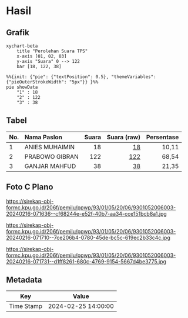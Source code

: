 # Hasil

## Grafik

```mermaid
xychart-beta
    title "Perolehan Suara TPS"
    x-axis [01, 02, 03]
    y-axis "Suara" 0 --> 122
    bar [18, 122, 38]
```

```mermaid
%%{init: {"pie": {"textPosition": 0.5}, "themeVariables": {"pieOuterStrokeWidth": "5px"}} }%%
pie showData
    "1" : 18
    "2" : 122
    "3" : 38
```

## Tabel

| No. | Nama Paslon    | Suara | Suara (raw) | Persentase |
|:--- |:-------------- | -----:| -----------:| ----------:|
| 1   | ANIES MUHAIMIN | 18    | [18][p-1]   | 10,11      |
| 2   | PRABOWO GIBRAN | 122   | [122][p-2]  | 68,54      |
| 3   | GANJAR MAHFUD  | 38    | [38][p-3]   | 21,35      |


[p-1]: https://github.com/gigit-pemilu/pemilu-2024-93-papua-selatan/blob/main/pilpres/hitung-suara/sub/93-papua-selatan/sub/01-merauke/sub/05-semangga/sub/2006-kuper/sub/003-tps/sub/paslon-1.txt
[p-2]: https://github.com/gigit-pemilu/pemilu-2024-93-papua-selatan/blob/main/pilpres/hitung-suara/sub/93-papua-selatan/sub/01-merauke/sub/05-semangga/sub/2006-kuper/sub/003-tps/sub/paslon-2.txt
[p-3]: https://github.com/gigit-pemilu/pemilu-2024-93-papua-selatan/blob/main/pilpres/hitung-suara/sub/93-papua-selatan/sub/01-merauke/sub/05-semangga/sub/2006-kuper/sub/003-tps/sub/paslon-3.txt

## Foto C Plano

https://sirekap-obj-formc.kpu.go.id/206f/pemilu/ppwp/93/01/05/20/06/9301052006003-20240216-071636--cf68244e-e52f-40b7-aa34-cce151bcb8a1.jpg

https://sirekap-obj-formc.kpu.go.id/206f/pemilu/ppwp/93/01/05/20/06/9301052006003-20240216-071710--7ce206b4-0780-45de-bc5c-619ec2b33c4c.jpg

https://sirekap-obj-formc.kpu.go.id/206f/pemilu/ppwp/93/01/05/20/06/9301052006003-20240216-071731--d1ff8261-680c-4769-9154-5667d4be3775.jpg


## Metadata

| Key        | Value               |
| ---------- | ------------------- |
| Time Stamp | 2024-02-25 14:00:00 |




